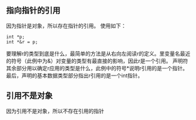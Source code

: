 ## 指向指针的引用
因为指针是对象，所以存在指针的引用。
使用如下：
```
int *p;
int *&r = p;
```
要理解r的类型到底是什么，最简单的方法是从右向左阅读r的定义。里变量名最近的符号（此例中为&）对变量的类型有最直接的影响，因此r是一个引用。
声明符其余部分用以确定r应用的类型是什么，此例中的符号*说明r引用的是一个指针。最后，声明的基本数据类型部分指出r引用的是一个int指针。
## 引用不是对象
因为引用不是对象，所以不存在引用的指针
